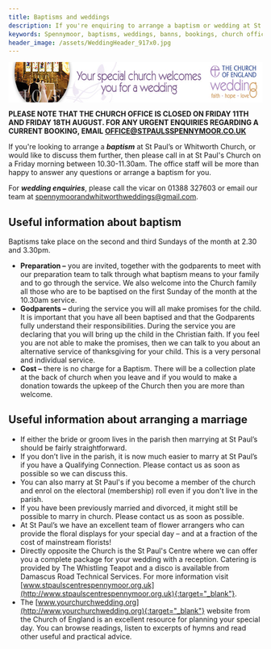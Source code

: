 ```yaml
---
title: Baptisms and weddings
description: If you're enquiring to arrange a baptism or wedding at St Paul’s or Whitworth Church, or would like to discuss them further, then please call in to the Church on a Friday morning evening between 10.30-11.30am.
keywords: Spennymoor, baptisms, weddings, banns, bookings, church office, funerals
header_image: /assets/WeddingHeader_917x0.jpg
---
```

<span style="text-align: center;"><a target="_blank" href="http://www.yourchurchwedding.org"><img width="640" height="80" align="middle" alt="Your Church Wedding" src="/assets/Websitebannerlarge.jpg"/></a></span>

**PLEASE NOTE THAT THE CHURCH OFFICE IS CLOSED ON FRIDAY 11TH AND FRIDAY 18TH AUGUST. FOR ANY URGENT ENQUIRIES REGARDING A CURRENT BOOKING, EMAIL OFFICE@STPAULSSPENNYMOOR.CO.UK**

If you're looking to arrange a _**baptism**_ at St Paul’s or Whitworth Church, or would like to discuss them further, then please call in at St Paul's Church on a Friday morning between 10.30-11.30am. The office staff will be more than happy to answer any questions or arrange a baptism for you.

For _**wedding enquiries**_, please call the vicar on 01388 327603 or email our team at spennymoorandwhitworthweddings@gmail.com.

## Useful information about baptism

Baptisms take place on the second and third Sundays of the month at 2.30 and 3.30pm.

* **Preparation –** you are invited, together with the godparents to meet with our preparation team to talk through what baptism means to your family and to go through the service. We also welcome into the Church family all those who are to be baptised on the first Sunday of the month at the 10.30am service.
* **Godparents –** during the service you will all make promises for the child. It is important that you have all been baptised and that the Godparents fully understand their responsibilities. During the service you are declaring that you will bring up the child in the Christian faith. If you feel you are not able to make the promises, then we can talk to you about an alternative service of thanksgiving for your child. This is a very personal and individual service.
* **Cost –** there is no charge for a Baptism. There will be a collection plate at the back of church when you leave and if you would to make a donation towards the upkeep of the Church then you are more than welcome.

## Useful information about arranging a marriage

* If either the bride or groom lives in the parish then marrying at St Paul’s should be fairly straightforward.
* If you don’t live in the parish, it is now much easier to marry at St Paul’s if you have a Qualifying Connection. Please contact us as soon as possible so we can discuss this.
* You can also marry at St Paul's if you become a member of the church and enrol on the electoral (membership) roll even if you don't live in the parish.
* If you have been previously married and divorced, it might still be possible to marry in church. Please contact us as soon as possible.
* At St Paul’s we have an excellent team of flower arrangers who can provide the floral displays for your special day – and at a fraction of the cost of mainstream florists!
* Directly opposite the Church is the St Paul's Centre where we can offer you a complete package for your wedding with a reception. Catering is provided by The Whistling Teapot and a disco is available from Damascus Road Technical Services. For more information visit [www.stpaulscentrespennymoor.org.uk](http://www.stpaulscentrespennymoor.org.uk){:target="_blank"}.
* The [www.yourchurchwedding.org](http://www.yourchurchwedding.org){:target="_blank"} website from the Church of England is an excellent resource for planning your special day. You can browse readings, listen to excerpts of hymns and read other useful and practical advice.
